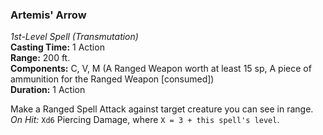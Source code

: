 ### Artemis' Arrow
*1st-Level Spell (Transmutation)*  
**Casting Time:** 1 Action  
**Range:** 200 ft.  
**Components:** C, V, M (A Ranged Weapon worth at least 15 sp, A piece of ammunition for the Ranged Weapon \[consumed\])  
**Duration:** 1 Action  

Make a Ranged Spell Attack against target creature you can see in range. *On Hit:* `Xd6` Piercing Damage, where `X = 3 + this spell's level`.
